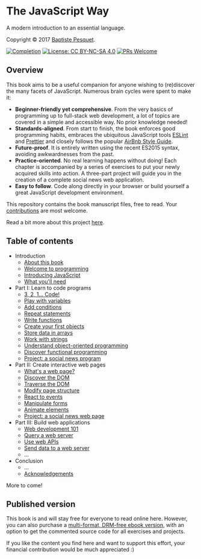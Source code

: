 # The JavaScript Way

A modern introduction to an essential language.

Copyright © 2017 [Baptiste Pesquet](http://bpesquet.com).

[![Completion](https://img.shields.io/badge/Completion-75%25-red.svg)](https://leanpub.com/thejsway)
[![License: CC BY-NC-SA 4.0](https://img.shields.io/badge/License-CC%20BY--NC--SA%204.0-blue.svg)](LICENSE)
[![PRs Welcome](https://img.shields.io/badge/PRs-welcome-brightgreen.svg)](CONTRIBUTING.md)

## Overview

This book aims to be a useful companion for anyone wishing to (re)discover the many facets of JavaScript. Numerous brain cycles were spent to make it:

* **Beginner-friendly yet comprehensive**. From the very basics of programming up to full-stack web development, a lot of topics are covered in a simple and accessible way. No prior knowledge needed!
* **Standards-aligned**. From start to finish, the book enforces good programming habits, embraces the ubiquitous JavaScript tools [ESLint](http://eslint.org) and [Prettier](https://github.com/prettier/prettier) and closely follows the popular [AirBnb Style Guide](https://github.com/airbnb/javascript).
* **Future-proof**. It is entirely written using the recent ES2015 syntax, avoiding awkwardnesses from the past.
* **Practice-oriented**. No real learning happens without doing! Each chapter is accompanied by a series of exercises to put your newly acquired skills into action. A three-part project will guide you in the creation of a complete social news web application.
* **Easy to follow**. Code along directly in your browser or build yourself a great JavaScript development environment.

This repository contains the book manuscript files, free to read. Your [contributions](CONTRIBUTING.md) are most welcome.

Read a bit more about this project [here](https://medium.com/@bpesquet/walk-this-javascript-way-e9c45ab5b696#.fmmywlb2e).

## Table of contents

* Introduction
  * [About this book](manuscript/intro01.md)
  * [Welcome to programming](manuscript/intro02.md)
  * [Introducing JavaScript](manuscript/intro03.md)
  * [What you'll need](manuscript/intro04.md)
* Part I: Learn to code programs
  * [3, 2, 1... Code!](manuscript/chapter01.md)
  * [Play with variables](manuscript/chapter02.md)
  * [Add conditions](manuscript/chapter03.md)
  * [Repeat statements](manuscript/chapter04.md)
  * [Write functions](manuscript/chapter05.md)
  * [Create your first objects](manuscript/chapter06.md)
  * [Store data in arrays](manuscript/chapter07.md)
  * [Work with strings](manuscript/chapter08.md)
  * [Understand object-oriented programming](manuscript/chapter09.md)
  * [Discover functional programming](manuscript/chapter10.md)
  * [Project: a social news program](manuscript/chapter11.md)
* Part II: Create interactive web pages
  * [What's a web page?](manuscript/chapter12.md)
  * [Discover the DOM](manuscript/chapter13.md)
  * [Traverse the DOM](manuscript/chapter14.md)
  * [Modify page structure](manuscript/chapter15.md)
  * [React to events](manuscript/chapter16.md)
  * [Manipulate forms](manuscript/chapter17.md)
  * [Animate elements](manuscript/chapter18.md)
  * [Project: a social news web page](manuscript/chapter19.md)
* Part III: Build web applications
  * [Web development 101](manuscript/chapter20.md)
  * [Query a web server](manuscript/chapter21.md)
  * [Use web APIs](manuscript/chapter22.md)
  * [Send data to a web server](manuscript/chapter23.md)
  * ...
* Conclusion
  * ...
  * [Acknowledgements](manuscript/concl02.md)

More to come!

## Published version

This book is and will stay free for everyone to read online here. However, you can also purchase a [multi-format, DRM-free ebook version](https://leanpub.com/thejsway), with an option to get the commented source code for all exercises and projects.

If you like the content you find here and want to support this effort, your financial contribution would be much appreciated :)
